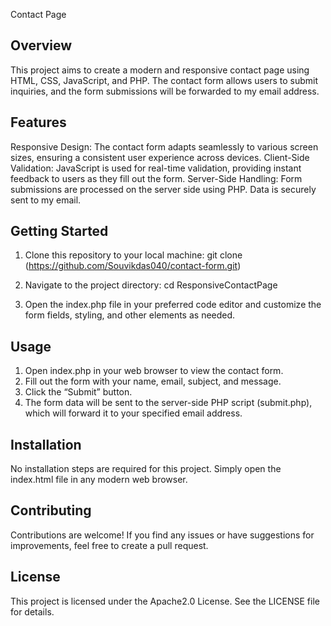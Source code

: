Contact Page

Overview
--------
This project aims to create a modern and responsive contact page using HTML, CSS, JavaScript, and PHP. The contact form allows users to submit inquiries, and the form submissions will be forwarded to my email address.

Features
--------
Responsive Design: The contact form adapts seamlessly to various screen sizes, ensuring a consistent user experience across devices.
Client-Side Validation: JavaScript is used for real-time validation, providing instant feedback to users as they fill out the form.
Server-Side Handling: Form submissions are processed on the server side using PHP. Data is securely sent to my email.

Getting Started
---------------
1. Clone this repository to your local machine:
    git clone (https://github.com/Souvikdas040/contact-form.git)

2. Navigate to the project directory:
    cd ResponsiveContactPage

3. Open the index.php file in your preferred code editor and customize the form fields, styling, and other elements as needed.

Usage
-----
1. Open index.php in your web browser to view the contact form.
2. Fill out the form with your name, email, subject, and message.
3. Click the “Submit” button.
4. The form data will be sent to the server-side PHP script (submit.php), which will forward it to your specified email address.

Installation
------------
No installation steps are required for this project. Simply open the index.html file in any modern web browser.

Contributing
------------
Contributions are welcome! If you find any issues or have suggestions for improvements, feel free to create a pull request.

License
-------
This project is licensed under the Apache2.0 License. See the LICENSE file for details.
